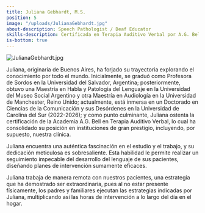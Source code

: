 ```yaml
---
title: Juliana Gebhardt, M.S.
position: 5
image: "/uploads/JulianaGebhardt.jpg"
about-description: Speech Pathologist / Deaf Educator
skills-description: Certificada en Terapia Auditivo Verbal por A.G. Bell Academy
is-bottom: true
---
```

![JulianaGebhardt.jpg](/uploads/JulianaGebhardt.jpg)

Juliana, originaria de Buenos Aires, ha forjado su trayectoria explorando el conocimiento por todo el mundo. Inicialmente, se graduó como Profesora de Sordos en la Universidad del Salvador, Argentina; posteriormente, obtuvo una Maestría en Habla y Patología del Lenguaje en la Universidad del Museo Social Argentino y otra Maestría en Audiología en la Universidad de Manchester, Reino Unido; actualmente, está inmersa en un Doctorado en Ciencias de la Comunicación y sus Desórdenes en la Universidad de Carolina del Sur (2022-2026); y como punto culminante, Juliana ostenta la certificación de la Academia A.G. Bell en Terapia Auditivo Verbal, lo cual ha consolidado su posición en instituciones de gran prestigio, incluyendo, por supuesto, nuestra clínica.

Juliana encuentra una auténtica fascinación en el estudio y el trabajo, y su dedicación meticulosa es sobresaliente. Esta habilidad le permite realizar un seguimiento impecable del desarrollo del lenguaje de sus pacientes, diseñando planes de intervención sumamente eficaces.

Juliana trabaja de manera remota con nuestros pacientes, una estrategia que ha demostrado ser extraordinaria, pues al no estar presente físicamente, los padres y familiares ejecutan las estrategias indicadas por Juliana, multiplicando así las horas de intervención a lo largo del día en el hogar.
